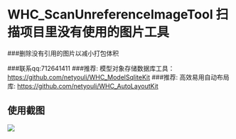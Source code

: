 # WHC_ScanUnreferenceImageTool 扫描项目里没有使用的图片工具
###删除没有引用的图片以减小打包体积

###联系qq:712641411
###推荐: 模型对象存储数据库工具：https://github.com/netyouli/WHC_ModelSqliteKit
###推荐: 高效易用自动布局库: https://github.com/netyouli/WHC_AutoLayoutKit

## 使用截图

 ![](https://github.com/netyouli/WHC_DataModelFactory/blob/master/WHC_DataModelFactory/json.gif)
 
